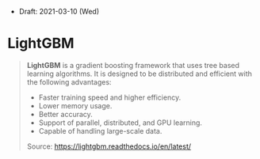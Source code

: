 * Draft: 2021-03-10 (Wed)

# LightGBM

> **LightGBM** is a gradient boosting framework that uses tree based learning algorithms. It is designed to be distributed and efficient with the following advantages:
>
> - Faster training speed and higher efficiency.
> - Lower memory usage.
> - Better accuracy.
> - Support of parallel, distributed, and GPU learning.
> - Capable of handling large-scale data.
>
> Source: https://lightgbm.readthedocs.io/en/latest/



